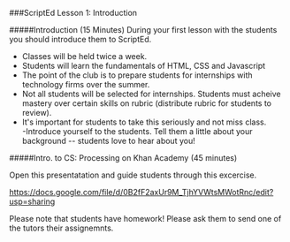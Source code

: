 ###ScriptEd Lesson 1: Introduction

#####Introduction (15 Minutes) 
During your first lesson with the students you should introduce them to ScriptEd.  
- Classes will be held twice a week. 
- Students will learn the fundamentals of HTML, CSS and Javascript
- The point of the club is to prepare students for internships with technology firms over the summer.
- Not all students will be selected for internships.  Students must acheive mastery over certain skills on rubric (distribute rubric for students to review).
- It's important for students to take this seriously and not miss class.  
-Introduce yourself to the students. Tell them a little about your background -- students love to hear about you!

#####Intro. to CS: Processing on Khan Academy (45 minutes)

Open this presentatation and guide students through this excercise. 

https://docs.google.com/file/d/0B2fF2axUr9M_TjhYVWtsMWotRnc/edit?usp=sharing

 Please note that students have homework!  Please ask them to send one of the tutors their assignemnts. 